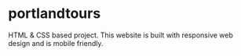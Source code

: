 # portlandtours
HTML &amp; CSS based project. This website is built with responsive web design and is mobile friendly. 
